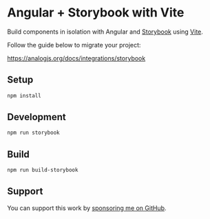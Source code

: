 # Angular + Storybook with Vite

Build components in isolation with Angular and [Storybook](https://storybook.js.org) using [Vite](https://vite.dev).

Follow the guide below to migrate your project:

https://analogjs.org/docs/integrations/storybook

## Setup

```sh
npm install
```

## Development

```sh
npm run storybook
```

## Build

```sh
npm run build-storybook
```

## Support

You can support this work by [sponsoring me on GitHub](https://github.com/sponsors/brandonroberts).
